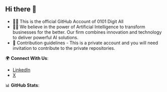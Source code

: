 ## Hi there 👋

- 👩‍💻 This is the official GitHub Account of 0101 Digit All
- 🙋‍♀️ We believe in the power of Artificial Intelligence to transform businesses for the better. Our firm combines innovation and technology to deliver powerful AI solutions.
- 🌈 Contribution guidelines - This is a private account and you will need invitation to contribute to the private repositories.

🌍 **Connect With Us**:
- [LinkedIn](https://www.linkedin.com/company/0101digitall)
- [X](https://x.com/0101digitall)

📊 **GitHub Stats**:


